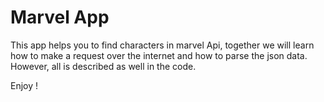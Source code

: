 # Marvel App

This app helps you to find characters in marvel Api,
together we will learn how to make a request over the internet and how to parse the json data.
However, all is described as well in the code.

Enjoy !

